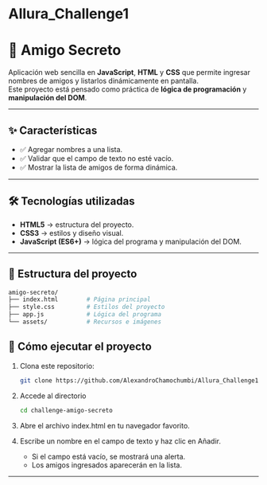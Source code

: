 # Allura_Challenge1
# 🎁 Amigo Secreto

Aplicación web sencilla en **JavaScript**, **HTML** y **CSS** que permite ingresar nombres de amigos y listarlos dinámicamente en pantalla.  
Este proyecto está pensado como práctica de **lógica de programación** y **manipulación del DOM**.

---

## ✨ Características

- ✅ Agregar nombres a una lista.
- ✅ Validar que el campo de texto no esté vacío.
- ✅ Mostrar la lista de amigos de forma dinámica.

---

## 🛠️ Tecnologías utilizadas

- **HTML5** → estructura del proyecto.  
- **CSS3** → estilos y diseño visual.  
- **JavaScript (ES6+)** → lógica del programa y manipulación del DOM.  

---

## 📂 Estructura del proyecto

```bash
amigo-secreto/
├── index.html        # Página principal
├── style.css         # Estilos del proyecto
├── app.js            # Lógica del programa
└── assets/           # Recursos e imágenes
```
## 🚀 Cómo ejecutar el proyecto

1. Clona este repositorio:  
   ```bash
   git clone https://github.com/AlexandroChamochumbi/Allura_Challenge1.git
   ```
2. Accede al directorio
   ```bash
   cd challenge-amigo-secreto
   ```
3. Abre el archivo index.html en tu navegador favorito.

4. Escribe un nombre en el campo de texto y haz clic en Añadir.

     -  Si el campo está vacío, se mostrará una alerta.
     - Los amigos ingresados aparecerán en la lista.
 ---